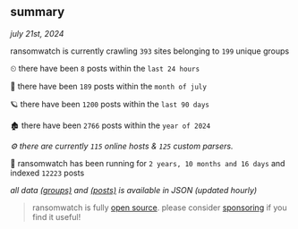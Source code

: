 
## summary
_july 21st, 2024_

ransomwatch is currently crawling `393` sites belonging to `199` unique groups

⏲ there have been `8` posts within the `last 24 hours`

🦈 there have been `189` posts within the `month of july`

🪐 there have been `1200` posts within the `last 90 days`

🏚 there have been `2766` posts within the `year of 2024`

_⚙️ there are currently `115` online hosts & `125` custom parsers._

🦕 ransomwatch has been running for `2 years, 10 months and 16 days` and indexed `12223` posts

_all data  [(groups)](http://ransomwhat.telemetry.ltd/groups) and [(posts)](http://ransomwhat.telemetry.ltd/posts) is available in JSON (updated hourly)_

> ransomwatch is fully [open source](https://github.com/joshhighet/ransomwatch#ransomwatch--). please consider [sponsoring](https://github.com/sponsors/joshhighet) if you find it useful!
